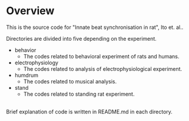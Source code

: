 # Overview
This is the source code for "Innate beat synchronisation in rat", Ito et. al..

Directories are divided into five depending on the experiment.
<br>
* behavior
  * The codes related to behavioral experiment of rats and humans.
* electrophysiology
  * The codes related to analysis of electrophysiological experiment.
* humdrum
  * The codes related to musical analysis.
* stand
  * The codes related to standing rat experiment.
<br>
 Brief explanation of code is written in README.md in each directory.
